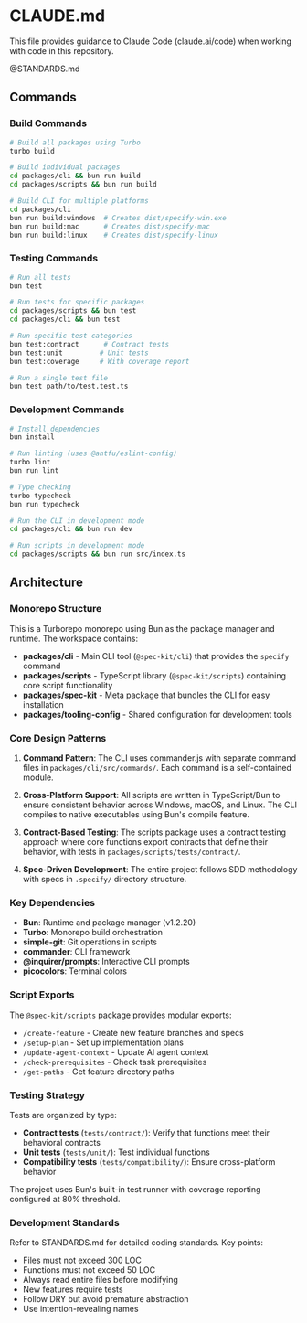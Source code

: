 # CLAUDE.md

This file provides guidance to Claude Code (claude.ai/code) when working with code in this repository.

@STANDARDS.md

## Commands

### Build Commands
```bash
# Build all packages using Turbo
turbo build

# Build individual packages
cd packages/cli && bun run build
cd packages/scripts && bun run build

# Build CLI for multiple platforms
cd packages/cli
bun run build:windows  # Creates dist/specify-win.exe
bun run build:mac      # Creates dist/specify-mac
bun run build:linux    # Creates dist/specify-linux
```

### Testing Commands
```bash
# Run all tests
bun test

# Run tests for specific packages
cd packages/scripts && bun test
cd packages/cli && bun test

# Run specific test categories
bun test:contract      # Contract tests
bun test:unit         # Unit tests
bun test:coverage     # With coverage report

# Run a single test file
bun test path/to/test.test.ts
```

### Development Commands
```bash
# Install dependencies
bun install

# Run linting (uses @antfu/eslint-config)
turbo lint
bun run lint

# Type checking
turbo typecheck
bun run typecheck

# Run the CLI in development mode
cd packages/cli && bun run dev

# Run scripts in development mode
cd packages/scripts && bun run src/index.ts
```

## Architecture

### Monorepo Structure
This is a Turborepo monorepo using Bun as the package manager and runtime. The workspace contains:

- **packages/cli** - Main CLI tool (`@spec-kit/cli`) that provides the `specify` command
- **packages/scripts** - TypeScript library (`@spec-kit/scripts`) containing core script functionality
- **packages/spec-kit** - Meta package that bundles the CLI for easy installation
- **packages/tooling-config** - Shared configuration for development tools

### Core Design Patterns

1. **Command Pattern**: The CLI uses commander.js with separate command files in `packages/cli/src/commands/`. Each command is a self-contained module.

2. **Cross-Platform Support**: All scripts are written in TypeScript/Bun to ensure consistent behavior across Windows, macOS, and Linux. The CLI compiles to native executables using Bun's compile feature.

3. **Contract-Based Testing**: The scripts package uses a contract testing approach where core functions export contracts that define their behavior, with tests in `packages/scripts/tests/contract/`.

4. **Spec-Driven Development**: The entire project follows SDD methodology with specs in `.specify/` directory structure.

### Key Dependencies

- **Bun**: Runtime and package manager (v1.2.20)
- **Turbo**: Monorepo build orchestration
- **simple-git**: Git operations in scripts
- **commander**: CLI framework
- **@inquirer/prompts**: Interactive CLI prompts
- **picocolors**: Terminal colors

### Script Exports

The `@spec-kit/scripts` package provides modular exports:
- `/create-feature` - Create new feature branches and specs
- `/setup-plan` - Set up implementation plans
- `/update-agent-context` - Update AI agent context
- `/check-prerequisites` - Check task prerequisites
- `/get-paths` - Get feature directory paths

### Testing Strategy

Tests are organized by type:
- **Contract tests** (`tests/contract/`): Verify that functions meet their behavioral contracts
- **Unit tests** (`tests/unit/`): Test individual functions
- **Compatibility tests** (`tests/compatibility/`): Ensure cross-platform behavior

The project uses Bun's built-in test runner with coverage reporting configured at 80% threshold.

### Development Standards

Refer to STANDARDS.md for detailed coding standards. Key points:
- Files must not exceed 300 LOC
- Functions must not exceed 50 LOC
- Always read entire files before modifying
- New features require tests
- Follow DRY but avoid premature abstraction
- Use intention-revealing names